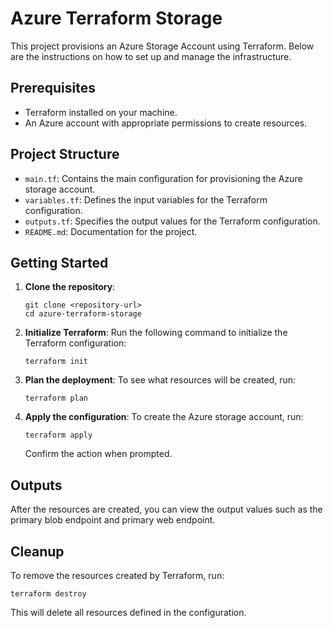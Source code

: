 # Azure Terraform Storage

This project provisions an Azure Storage Account using Terraform. Below are the instructions on how to set up and manage the infrastructure.

## Prerequisites

- Terraform installed on your machine.
- An Azure account with appropriate permissions to create resources.

## Project Structure

- `main.tf`: Contains the main configuration for provisioning the Azure storage account.
- `variables.tf`: Defines the input variables for the Terraform configuration.
- `outputs.tf`: Specifies the output values for the Terraform configuration.
- `README.md`: Documentation for the project.

## Getting Started

1. **Clone the repository**:
   ```
   git clone <repository-url>
   cd azure-terraform-storage
   ```

2. **Initialize Terraform**:
   Run the following command to initialize the Terraform configuration:
   ```
   terraform init
   ```

3. **Plan the deployment**:
   To see what resources will be created, run:
   ```
   terraform plan
   ```

4. **Apply the configuration**:
   To create the Azure storage account, run:
   ```
   terraform apply
   ```

   Confirm the action when prompted.

## Outputs

After the resources are created, you can view the output values such as the primary blob endpoint and primary web endpoint.

## Cleanup

To remove the resources created by Terraform, run:
```
terraform destroy
```

This will delete all resources defined in the configuration.